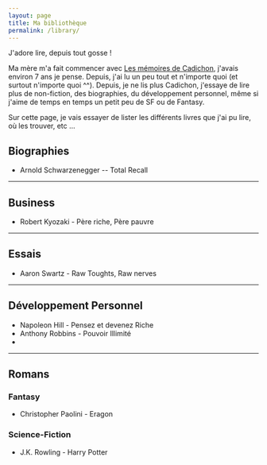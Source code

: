 ```yaml
---
layout: page
title: Ma bibliothèque
permalink: /library/
---
```


J'adore lire, depuis tout gosse !

Ma mère m'a fait commencer avec [Les mémoires de Cadichon](https://www.amazon.fr/MEMOIRES-CADICHON-SEGUR-COMTESSE/dp/3925944184), j'avais environ 7 ans je pense. Depuis, j'ai lu un peu tout et n'importe quoi (et surtout n'importe quoi ^^). Depuis, je ne lis plus Cadichon, j'essaye de lire plus de non-fiction, des biographies, du développement personnel, même si j'aime de temps en temps un petit peu de SF ou de Fantasy.

Sur cette page, je vais essayer de lister les différents livres que j'ai pu lire, où les trouver, etc ...

## Biographies

* Arnold Schwarzenegger -- Total Recall

----------------

## Business

* Robert Kyozaki - Père riche, Père pauvre

----------------

## Essais

* Aaron Swartz - Raw Toughts, Raw nerves

----------------

## Développement Personnel

* Napoleon Hill - Pensez et devenez Riche
* Anthony Robbins - Pouvoir Illimité
* 

----------------

## Romans

### Fantasy

* Christopher Paolini - Eragon

### Science-Fiction

* J.K. Rowling - Harry Potter